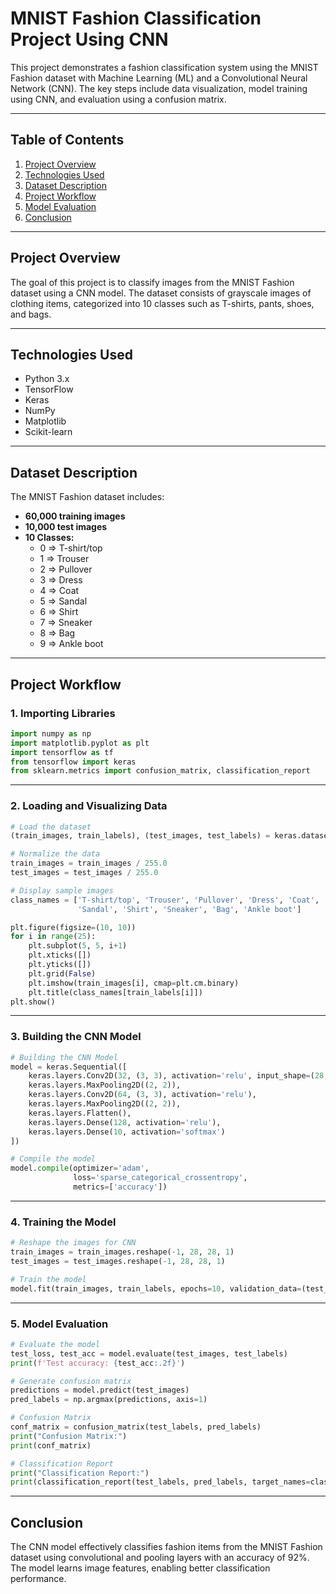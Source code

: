 # MNIST Fashion Classification Project Using CNN  

This project demonstrates a fashion classification system using the MNIST Fashion dataset with Machine Learning (ML) and a Convolutional Neural Network (CNN). The key steps include data visualization, model training using CNN, and evaluation using a confusion matrix.  

---

## **Table of Contents**  
1. [Project Overview](#project-overview)  
2. [Technologies Used](#technologies-used)  
3. [Dataset Description](#dataset-description)  
4. [Project Workflow](#project-workflow)  
5. [Model Evaluation](#model-evaluation)  
6. [Conclusion](#conclusion)  

---

## **Project Overview**  
The goal of this project is to classify images from the MNIST Fashion dataset using a CNN model. The dataset consists of grayscale images of clothing items, categorized into 10 classes such as T-shirts, pants, shoes, and bags.  

---

## **Technologies Used**  
- Python 3.x  
- TensorFlow  
- Keras  
- NumPy  
- Matplotlib  
- Scikit-learn  

---

## **Dataset Description**  
The MNIST Fashion dataset includes:  
- **60,000 training images**  
- **10,000 test images**  
- **10 Classes:**  
  - 0 => T-shirt/top  
  - 1 => Trouser  
  - 2 => Pullover  
  - 3 => Dress  
  - 4 => Coat  
  - 5 => Sandal  
  - 6 => Shirt  
  - 7 => Sneaker  
  - 8 => Bag  
  - 9 => Ankle boot  

---

## **Project Workflow**  

### 1. **Importing Libraries**  
```python
import numpy as np
import matplotlib.pyplot as plt
import tensorflow as tf
from tensorflow import keras
from sklearn.metrics import confusion_matrix, classification_report
```

---

### 2. **Loading and Visualizing Data**  
```python
# Load the dataset
(train_images, train_labels), (test_images, test_labels) = keras.datasets.fashion_mnist.load_data()

# Normalize the data
train_images = train_images / 255.0
test_images = test_images / 255.0

# Display sample images
class_names = ['T-shirt/top', 'Trouser', 'Pullover', 'Dress', 'Coat', 
               'Sandal', 'Shirt', 'Sneaker', 'Bag', 'Ankle boot']

plt.figure(figsize=(10, 10))
for i in range(25):
    plt.subplot(5, 5, i+1)
    plt.xticks([])
    plt.yticks([])
    plt.grid(False)
    plt.imshow(train_images[i], cmap=plt.cm.binary)
    plt.title(class_names[train_labels[i]])
plt.show()
```

---

### 3. **Building the CNN Model**  
```python
# Building the CNN Model
model = keras.Sequential([
    keras.layers.Conv2D(32, (3, 3), activation='relu', input_shape=(28, 28, 1)),
    keras.layers.MaxPooling2D((2, 2)),
    keras.layers.Conv2D(64, (3, 3), activation='relu'),
    keras.layers.MaxPooling2D((2, 2)),
    keras.layers.Flatten(),
    keras.layers.Dense(128, activation='relu'),
    keras.layers.Dense(10, activation='softmax')
])

# Compile the model
model.compile(optimizer='adam',
              loss='sparse_categorical_crossentropy',
              metrics=['accuracy'])
```

---

### 4. **Training the Model**  
```python
# Reshape the images for CNN
train_images = train_images.reshape(-1, 28, 28, 1)
test_images = test_images.reshape(-1, 28, 28, 1)

# Train the model
model.fit(train_images, train_labels, epochs=10, validation_data=(test_images, test_labels))
```

---

### 5. **Model Evaluation**  
```python
# Evaluate the model
test_loss, test_acc = model.evaluate(test_images, test_labels)
print(f'Test accuracy: {test_acc:.2f}')

# Generate confusion matrix
predictions = model.predict(test_images)
pred_labels = np.argmax(predictions, axis=1)

# Confusion Matrix
conf_matrix = confusion_matrix(test_labels, pred_labels)
print("Confusion Matrix:")
print(conf_matrix)

# Classification Report
print("Classification Report:")
print(classification_report(test_labels, pred_labels, target_names=class_names))
```

---

## **Conclusion**  
The CNN model effectively classifies fashion items from the MNIST Fashion dataset using convolutional and pooling layers with an accuracy of 92%. The model learns image features, enabling better classification performance.
